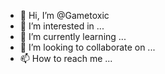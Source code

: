 - 👋 Hi, I’m @Gametoxic
- 👀 I’m interested in ...
- 🌱 I’m currently learning ...
- 💞️ I’m looking to collaborate on ...
- 📫 How to reach me ...

<!---
Gametoxic/Gametoxic is a ✨ special ✨ repository because its `README.md` (this file) appears on your GitHub profile.
You can click the Preview link to take a look at your changes.
--->
